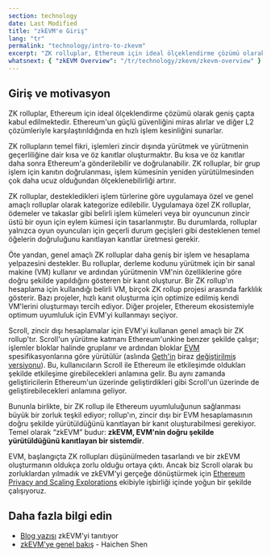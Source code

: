 ```yaml
---
section: technology
date: Last Modified
title: "zkEVM'e Giriş"
lang: "tr"
permalink: "technology/intro-to-zkevm"
excerpt: "ZK rolluplar, Ethereum için ideal ölçeklendirme çözümü olarak geniş çapta kabul edilmektedir."
whatsnext: { "zkEVM Overview": "/tr/technology/zkevm/zkevm-overview" }
---
```


## Giriş ve motivasyon

ZK rolluplar, Ethereum için ideal ölçeklendirme çözümü olarak geniş çapta kabul edilmektedir. Ethereum'un güçlü güvenliğini miras alırlar ve diğer L2 çözümleriyle karşılaştırıldığında en hızlı işlem kesinliğini sunarlar.

ZK rollupların temel fikri, işlemleri zincir dışında yürütmek ve yürütmenin geçerliliğine dair kısa ve öz kanıtlar oluşturmaktır. Bu kısa ve öz kanıtlar daha sonra Ethereum'a gönderilebilir ve doğrulanabilir. ZK rolluplar, bir grup işlem için kanıtın doğrulanması, işlem kümesinin yeniden yürütülmesinden çok daha ucuz olduğundan ölçeklenebilirliği artırır.

ZK rolluplar, destekledikleri işlem türlerine göre uygulamaya özel ve genel amaçlı rolluplar olarak kategorize edilebilir. Uygulamaya özel ZK rolluplar, ödemeler ve takaslar gibi belirli işlem kümeleri veya bir oyuncunun zincir üstü bir oyun için eylem kümesi için tasarlanmıştır. Bu durumlarda, rolluplar yalnızca oyun oyuncuları için geçerli durum geçişleri gibi desteklenen temel öğelerin doğruluğunu kanıtlayan kanıtlar üretmesi gerekir.

Öte yandan, genel amaçlı ZK rolluplar daha geniş bir işlem ve hesaplama yelpazesini destekler. Bu rolluplar, derleme kodunu yürütmek için bir sanal makine (VM) kullanır ve ardından yürütmenin VM'nin özelliklerine göre doğru şekilde yapıldığını gösteren bir kanıt oluşturur. Bir ZK rollup'ın hesaplama için kullandığı belirli VM, birçok ZK rollup projesi arasında farklılık gösterir. Bazı projeler, hızlı kanıt oluşturma için optimize edilmiş kendi VM'lerini oluşturmayı tercih ediyor. Diğer projeler, Ethereum ekosistemiyle optimum uyumluluk için EVM'yi kullanmayı seçiyor.

Scroll, zincir dışı hesaplamalar için EVM'yi kullanan genel amaçlı bir ZK rollup'tır. Scroll'un yürütme katmanı Ethereum'unkine benzer şekilde çalışır; işlemler bloklar halinde gruplanır ve ardından bloklar [EVM](https://ethereum.org/en/developers/docs/evm/) spesifikasyonlarına göre yürütülür (aslında [Geth'in](https://geth.ethereum.org/) biraz [değiştirilmiş versiyonu](https://github.com/scroll-tech/go-ethereum)). Bu, kullanıcıların Scroll ile Ethereum ile etkileşimde oldukları şekilde etkileşime girebilecekleri anlamına gelir. Bu aynı zamanda geliştiricilerin Ethereum'un üzerinde geliştirdikleri gibi Scroll'un üzerinde de geliştirebilecekleri anlamına geliyor.

Bununla birlikte, bir ZK rollup ile Ethereum uyumluluğunun sağlanması büyük bir zorluk teşkil ediyor; rollup'ın, zincir dışı bir EVM hesaplamasının doğru şekilde yürütüldüğünü kanıtlayan bir kanıt oluşturabilmesi gerekiyor. Temel olarak “zkEVM” budur: **zkEVM, EVM'nin doğru şekilde yürütüldüğünü kanıtlayan bir sistemdir**.

EVM, başlangıçta ZK rollupları düşünülmeden tasarlandı ve bir zkEVM oluşturmanın oldukça zorlu olduğu ortaya çıktı. Ancak biz Scroll olarak bu zorluklardan yılmadık ve zkEVM'yi gerçeğe dönüştürmek için [Ethereum Privacy and Scaling Explorations](https://appliedzkp.org/) ekibiyle işbirliği içinde yoğun bir şekilde çalışıyoruz.

## Daha fazla bilgi edin

- [Blog yazısı](https://scroll.io/blog/zkEVM) zkEVM'yi tanıtıyor
- [zkEVM'ye genel bakış](https://youtu.be/NHwd-gJ8xg4) - Haichen Shen
